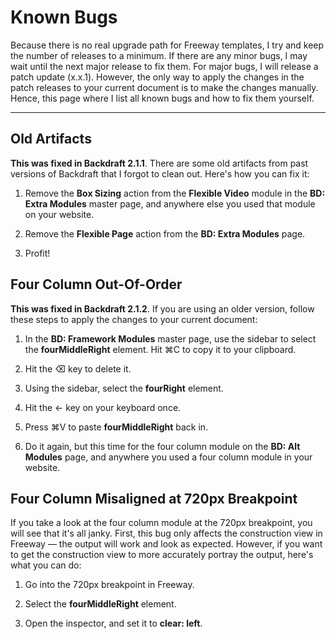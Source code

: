 # Known Bugs

Because there is no real upgrade path for Freeway templates, I try and keep the number of releases to a minimum. If there are any minor bugs, I may wait until the next major release to fix them. For major bugs, I will release a patch update (x.x.1). However, the only way to apply the changes in the patch releases to your current document is to make the changes manually. Hence, this page where I list all known bugs and how to fix them yourself.

----

## Old Artifacts

**This was fixed in Backdraft 2.1.1**. There are some old artifacts from past versions of Backdraft that I forgot to clean out. Here's how you can fix it:

1. Remove the **Box Sizing** action from the **Flexible Video** module in the **BD: Extra Modules** master page, and anywhere else you used that module on your website.

2. Remove the **Flexible Page** action from the **BD: Extra Modules** page.

3. Profit!

## Four Column Out-Of-Order

**This was fixed in Backdraft 2.1.2**. If you are using an older version, follow these steps to apply the changes to your current document:

1. In the **BD: Framework Modules** master page, use the sidebar to select the **fourMiddleRight** element. Hit ⌘C to copy it to your clipboard.

2. Hit the ⌫ key to delete it.

3. Using the sidebar, select the **fourRight** element.

4. Hit the ← key on your keyboard once.

5. Press ⌘V to paste **fourMiddleRight** back in.

6. Do it again, but this time for the four column module on the **BD: Alt Modules** page, and anywhere you used a four column module in your website.

## Four Column Misaligned at 720px Breakpoint

If you take a look at the four column module at the 720px breakpoint, you will see that it's all janky. First, this bug only affects the construction view in Freeway — the output will work and look as expected. However, if you want to get the construction view to more accurately portray the output, here's what you can do:

1. Go into the 720px breakpoint in Freeway.

2. Select the **fourMiddleRight** element.

3. Open the inspector, and set it to **clear: left**.
